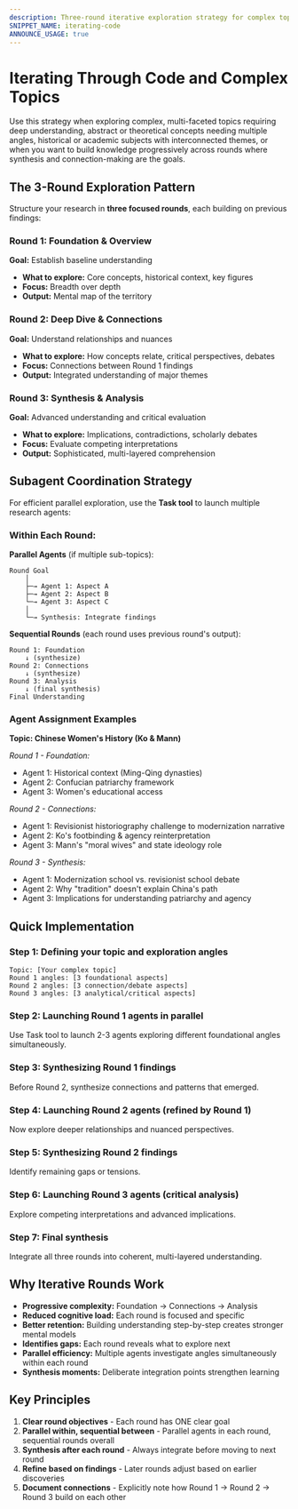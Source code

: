 ```yaml
---
description: Three-round iterative exploration strategy for complex topics with parallel subagents
SNIPPET_NAME: iterating-code
ANNOUNCE_USAGE: true
---
```


# Iterating Through Code and Complex Topics

Use this strategy when exploring complex, multi-faceted topics requiring deep understanding, abstract or theoretical concepts needing multiple angles, historical or academic subjects with interconnected themes, or when you want to build knowledge progressively across rounds where synthesis and connection-making are the goals.

## The 3-Round Exploration Pattern

Structure your research in **three focused rounds**, each building on previous findings:

### Round 1: Foundation & Overview
**Goal:** Establish baseline understanding
- **What to explore:** Core concepts, historical context, key figures
- **Focus:** Breadth over depth
- **Output:** Mental map of the territory

### Round 2: Deep Dive & Connections
**Goal:** Understand relationships and nuances
- **What to explore:** How concepts relate, critical perspectives, debates
- **Focus:** Connections between Round 1 findings
- **Output:** Integrated understanding of major themes

### Round 3: Synthesis & Analysis
**Goal:** Advanced understanding and critical evaluation
- **What to explore:** Implications, contradictions, scholarly debates
- **Focus:** Evaluate competing interpretations
- **Output:** Sophisticated, multi-layered comprehension

## Subagent Coordination Strategy

For efficient parallel exploration, use the **Task tool** to launch multiple research agents:

### Within Each Round:

**Parallel Agents** (if multiple sub-topics):
```
Round Goal
    │
    ├─→ Agent 1: Aspect A
    ├─→ Agent 2: Aspect B
    └─→ Agent 3: Aspect C
    │
    └─→ Synthesis: Integrate findings
```

**Sequential Rounds** (each round uses previous round's output):
```
Round 1: Foundation
    ↓ (synthesize)
Round 2: Connections
    ↓ (synthesize)
Round 3: Analysis
    ↓ (final synthesis)
Final Understanding
```

### Agent Assignment Examples

**Topic: Chinese Women's History (Ko & Mann)**

*Round 1 - Foundation:*
- Agent 1: Historical context (Ming-Qing dynasties)
- Agent 2: Confucian patriarchy framework
- Agent 3: Women's educational access

*Round 2 - Connections:*
- Agent 1: Revisionist historiography challenge to modernization narrative
- Agent 2: Ko's footbinding & agency reinterpretation
- Agent 3: Mann's "moral wives" and state ideology role

*Round 3 - Synthesis:*
- Agent 1: Modernization school vs. revisionist school debate
- Agent 2: Why "tradition" doesn't explain China's path
- Agent 3: Implications for understanding patriarchy and agency

## Quick Implementation

### Step 1: Defining your topic and exploration angles
```
Topic: [Your complex topic]
Round 1 angles: [3 foundational aspects]
Round 2 angles: [3 connection/debate aspects]
Round 3 angles: [3 analytical/critical aspects]
```

### Step 2: Launching Round 1 agents in parallel
Use Task tool to launch 2-3 agents exploring different foundational angles simultaneously.

### Step 3: Synthesizing Round 1 findings
Before Round 2, synthesize connections and patterns that emerged.

### Step 4: Launching Round 2 agents (refined by Round 1)
Now explore deeper relationships and nuanced perspectives.

### Step 5: Synthesizing Round 2 findings
Identify remaining gaps or tensions.

### Step 6: Launching Round 3 agents (critical analysis)
Explore competing interpretations and advanced implications.

### Step 7: Final synthesis
Integrate all three rounds into coherent, multi-layered understanding.

## Why Iterative Rounds Work

- **Progressive complexity:** Foundation → Connections → Analysis
- **Reduced cognitive load:** Each round is focused and specific
- **Better retention:** Building understanding step-by-step creates stronger mental models
- **Identifies gaps:** Each round reveals what to explore next
- **Parallel efficiency:** Multiple agents investigate angles simultaneously within each round
- **Synthesis moments:** Deliberate integration points strengthen learning

## Key Principles

1. **Clear round objectives** - Each round has ONE clear goal
2. **Parallel within, sequential between** - Parallel agents in each round, sequential rounds overall
3. **Synthesis after each round** - Always integrate before moving to next round
4. **Refine based on findings** - Later rounds adjust based on earlier discoveries
5. **Document connections** - Explicitly note how Round 1 → Round 2 → Round 3 build on each other
